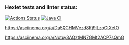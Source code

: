 ### Hexlet tests and linter status:
[![Actions Status](https://github.com/mari-ship-it/java-project-71/actions/workflows/hexlet-check.yml/badge.svg)](https://github.com/mari-ship-it/java-project-71/actions)
[![Java CI](https://github.com/hexlet-boilerplates/java-package/actions/workflows/main.yml/badge.svg)](https://github.com/hexlet-boilerplates/java-package/actions/workflows/main.yml)

https://asciinema.org/a/Da5QCHMVezd8Kj9lLzoCtXetO

https://asciinema.org/a/Notuy3AQztMN7GMt2ACP7sQmG
